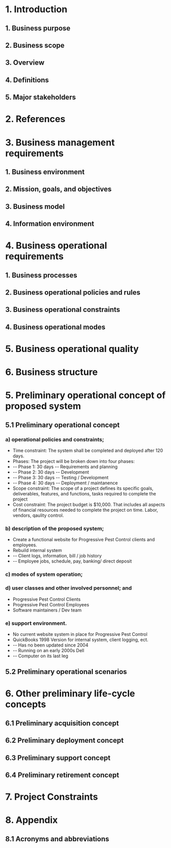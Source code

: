 # 1. Introduction
## 1. Business purpose
## 2. Business scope
## 3. Overview
## 4. Definitions
## 5. Major stakeholders
# 2. References
# 3. Business management requirements
## 1. Business environment
## 2. Mission, goals, and objectives
## 3. Business model
## 4. Information environment
# 4. Business operational requirements
## 1. Business processes
## 2. Business operational policies and rules
## 3. Business operational constraints
## 4. Business operational modes
# 5. Business operational quality
# 6. Business structure
# 5. Preliminary operational concept of proposed system

## 5.1 Preliminary operational concept

### a) operational policies and constraints;
- Time constraint: The system shall be completed and deployed after 120 days. 
- Phases: The project will be broken down into four phases:
- -- Phase 1: 30 days -- Requirements and planning 
- -- Phase 2: 30 days -- Development 
- -- Phase 3: 30 days -- Testing / Development 
- -- Phase 4: 30 days -- Deployment / maintanence 
- Scope constraint: The scope of a project defines its specific goals, deliverables, features, and functions, tasks required to complete the project 
- Cost constraint: The project budget is $10,000. That includes all aspects of financial resources needed to complete the project on time. Labor, vendors, qaulity control. 

### b) description of the proposed system;
- Create a functional website for Progressive Pest Control clients and employees.
- Rebuild internal system 
- -- Client logs, information, bill / job history 
- -- Employee jobs, schedule, pay, banking/ direct deposit

### c) modes of system operation;

### d) user classes and other involved personnel; and
- Progressive Pest Control Clients 
- Progressive Pest Control Employees 
- Software maintainers / Dev team 

### e) support environment.
- No current website system in place for Progressive Pest Control 
- QuickBooks 1998 Version for internal system, client logging, ect. 
- -- Has no been updated since 2004 
- -- Running on an early 2000s Dell 
- -- Computer on its last leg

## 5.2 Preliminary operational scenarios

# 6. Other preliminary life-cycle concepts

## 6.1 Preliminary acquisition concept

## 6.2 Preliminary deployment concept

## 6.3 Preliminary support concept

## 6.4 Preliminary retirement concept

# 7. Project Constraints

# 8. Appendix

## 8.1 Acronyms and abbreviations
